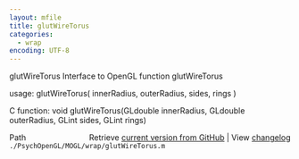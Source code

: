 ```yaml
---
layout: mfile
title: glutWireTorus
categories:
  - wrap
encoding: UTF-8
---
```


glutWireTorus  Interface to OpenGL function glutWireTorus  

usage:  glutWireTorus( innerRadius, outerRadius, sides, rings )  

C function:  void glutWireTorus(GLdouble innerRadius, GLdouble outerRadius, GLint sides, GLint rings)  


<div class="code_header" style="text-align:right;">
  <span style="float:left;">Path&nbsp;&nbsp;</span> <span class="counter">Retrieve <a href=
  "https://raw.github.com/Psychtoolbox-3/Psychtoolbox-3/beta/./PsychOpenGL/MOGL/wrap/glutWireTorus.m">current version from GitHub</a> | View <a href=
  "https://github.com/Psychtoolbox-3/Psychtoolbox-3/commits/beta/./PsychOpenGL/MOGL/wrap/glutWireTorus.m">changelog</a></span>
</div>
<div class="code">
  <code>./PsychOpenGL/MOGL/wrap/glutWireTorus.m</code>
</div>
